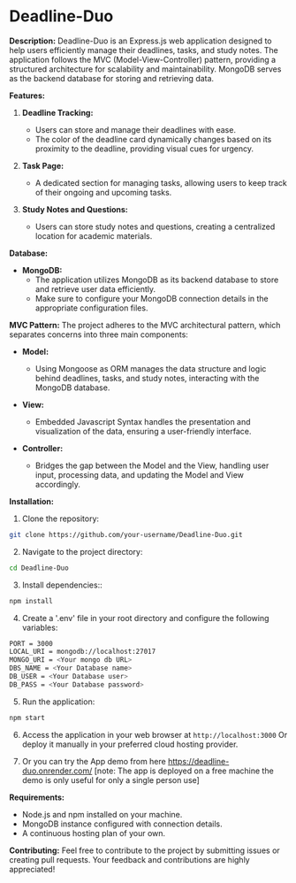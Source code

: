 # Deadline-Duo

**Description:**
Deadline-Duo is an Express.js web application designed to help users efficiently manage their deadlines, tasks, and study notes. The application follows the MVC (Model-View-Controller) pattern, providing a structured architecture for scalability and maintainability. MongoDB serves as the backend database for storing and retrieving data. 

**Features:**

1. **Deadline Tracking:**
   - Users can store and manage their deadlines with ease.
   - The color of the deadline card dynamically changes based on its proximity to the deadline, providing visual cues for urgency.

2. **Task Page:**
   - A dedicated section for managing tasks, allowing users to keep track of their ongoing and upcoming tasks.

3. **Study Notes and Questions:**
   - Users can store study notes and questions, creating a centralized location for academic materials.

**Database:**

- **MongoDB:**
  - The application utilizes MongoDB as its backend database to store and retrieve user data efficiently.
  - Make sure to configure your MongoDB connection details in the appropriate configuration files.

**MVC Pattern:**
The project adheres to the MVC architectural pattern, which separates concerns into three main components:

- **Model:**
  - Using Mongoose as ORM manages the data structure and logic behind deadlines, tasks, and study notes, interacting with the MongoDB database.

- **View:**
  - Embedded Javascript Syntax handles the presentation and visualization of the data, ensuring a user-friendly interface.

- **Controller:**
  - Bridges the gap between the Model and the View, handling user input, processing data, and updating the Model and View accordingly.
 
**Installation:**

1. Clone the repository:
```bash
git clone https://github.com/your-username/Deadline-Duo.git
```

2. Navigate to the project directory:
```bash
cd Deadline-Duo
```
3. Install dependencies::
```bash
npm install
```

4. Create a '.env' file in your root directory and configure the following variables:
```bash
PORT = 3000
LOCAL_URI = mongodb://localhost:27017 
MONGO_URI = <Your mongo db URL>
DBS_NAME = <Your Database name>
DB_USER = <Your Database user>
DB_PASS = <Your Database password>
```

5. Run the application:
```bash
npm start
```

6. Access the application in your web browser at `http://localhost:3000` Or deploy it manually in your preferred cloud hosting provider.


7. Or you can try the App demo from here https://deadline-duo.onrender.com/
  [note: The app is deployed on a free machine the demo is only useful for only a single person use]

**Requirements:**
- Node.js and npm installed on your machine.
- MongoDB instance configured with connection details.
- A continuous hosting plan of your own.

**Contributing:**
Feel free to contribute to the project by submitting issues or creating pull requests. Your feedback and contributions are highly appreciated!
